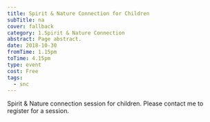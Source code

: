 ```yaml
---
title: Spirit & Nature Connection for Children
subTitle: na
cover: fallback
category: 1.Spirit & Nature Connection
abstract: Page abstract.
date: 2018-10-30
fromTime: 1.15pm
toTime: 4.15pm
type: event
cost: Free
tags:
  - snc
---
```


Spirit & Nature connection session for children. Please contact me to register for a session.

